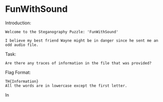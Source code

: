 # FunWithSound
Introduction:
```
Welcome to the Steganography Puzzle: 'FunWithSound'

I believe my best friend Wayne might be in danger since he sent me an odd audio file. 
```

Task:
```
Are there any traces of information in the file that was provided?
```

Flag Format:
```
TH{Information}
All the words are in lowercase except the first letter.
```

In